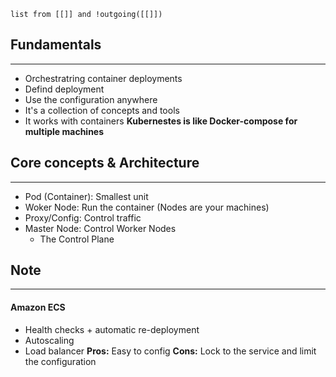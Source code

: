 ```dataview
list from [[]] and !outgoing([[]])
```
## Fundamentals
---
- Orchestratring container deployments
- Defind deployment
- Use the configuration anywhere
- It's a collection of concepts and tools
- It works with containers
**Kubernestes is like Docker-compose for multiple machines**
## Core concepts & Architecture
---
- Pod (Container): Smallest unit
- Woker Node: Run the container (Nodes are your machines)
- Proxy/Config: Control traffic
- Master Node: Control Worker Nodes
	- The Control Plane
## Note
---
#### Amazon ECS
- Health checks + automatic re-deployment
- Autoscaling
- Load balancer
**Pros:** Easy to config
**Cons:** Lock to the service and limit the configuration